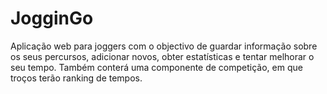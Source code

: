 JogginGo
========

Aplicação web para joggers com o objectivo de guardar informação sobre os seus percursos, adicionar novos, obter estatísticas e tentar melhorar o seu tempo. Também conterá uma componente de competição, em que troços terão ranking de tempos. 